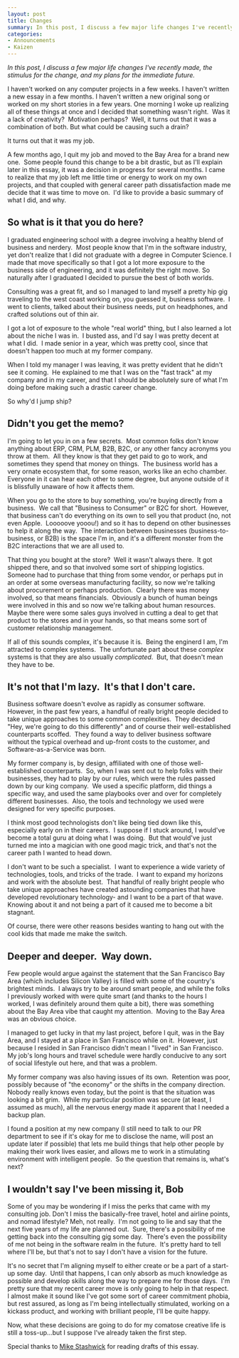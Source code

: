 ```yaml
---
layout: post
title: Changes
summary: In this post, I discuss a few major life changes I've recently made, the stimulus for the change, and my plans for the immediate future.
categories: 
- Announcements
- Kaizen
---
```

 
_In this post, I discuss a few major life changes I've recently made, the stimulus for the change, and my plans for the immediate future._
<!-- more -->

I haven't worked on any computer projects in a few weeks. I haven't written a new essay in a few months. I haven't written a new original song or worked on my short stories in a few years. One morning I woke up realizing all of these things at once and I decided that something wasn't right.  Was it a lack of creativity?  Motivation perhaps?  Well, it turns out that it was a combination of both. But what could be causing such a drain?

It turns out that it was my job.

A few months ago, I quit my job and moved to the Bay Area for a brand new one.  Some people found this change to be a bit drastic, but as I'll explain later in this essay, it was a decision in progress for several months. I came to realize that my job left me little time or energy to work on my own projects, and that coupled with general career path dissatisfaction made me decide that it was time to move on.  I'd like to provide a basic summary of what I did, and why.
<h2>So what is it that you do here?</h2>
I graduated engineering school with a degree involving a healthy blend of business and nerdery.  Most people know that I'm in the software industry, yet don't realize that I did not graduate with a degree in Computer Science. I made that move specifically so that I got a lot more exposure to the business side of engineering, and it was definitely the right move. So naturally after I graduated I decided to pursue the best of both worlds.

Consulting was a great fit, and so I managed to land myself a pretty hip gig traveling to the west coast working on, you guessed it, business software.  I went to clients, talked about their business needs, put on headphones, and crafted solutions out of thin air.

I got a lot of exposure to the whole "real world" thing, but I also learned a lot about the niche I was in.  I busted ass, and I'd say I was pretty decent at what I did.  I made senior in a year, which was pretty cool, since that doesn't happen too much at my former company.

When I told my manager I was leaving, it was pretty evident that he didn't see it coming.  He explained to me that I was on the "fast track" at my company and in my career, and that I should be absolutely sure of what I'm doing before making such a drastic career change.

So why'd I jump ship?
<h2>Didn't you get the memo?</h2>
I'm going to let you in on a few secrets.  Most common folks don't know anything about ERP, CRM, PLM, B2B, B2C, or any other fancy acronyms you throw at them.  All they know is that they get paid to go to work, and sometimes they spend that money on things.  The business world has a very ornate ecosystem that, for some reason, works like an echo chamber.  Everyone in it can hear each other to some degree, but anyone outside of it is blissfully unaware of how it affects them.

When you go to the store to buy something, you're buying directly from a business.  We call that "Business to Consumer" or B2C for short.  However, that business can't do everything on its own to sell you that product (no, not even Apple.  Looooove yooou!) and so it has to depend on other businesses to help it along the way.  The interaction between businesses (business-to-business, or B2B) is the space I'm in, and it's a different monster from the B2C interactions that we are all used to.

That thing you bought at the store?  Well it wasn't always there.  It got shipped there, and so that involved some sort of shipping logistics.  Someone had to purchase that thing from some vendor, or perhaps put in an order at some overseas manufacturing facility, so now we're talking about procurement or perhaps production.  Clearly there was money involved, so that means financials.  Obviously a bunch of human beings were involved in this and so now we're talking about human resources.  Maybe there were some sales guys involved in cutting a deal to get that product to the stores and in your hands, so that means some sort of customer relationship management.

If all of this sounds complex, it's because it is.  Being the enginerd I am, I'm attracted to complex systems.  The unfortunate part about these _complex_ systems is that they are also usually _complicated_.  But, that doesn't mean they have to be.
<h2>It's not that I'm lazy.  It's that I don't care.</h2>
<span>Business software doesn't evolve as rapidly as consumer software.</span> However, in the past few years, a handful of really bright people decided to take unique approaches to some common complexities.  They decided "Hey, we're going to do this differently" and of course their well-established counterparts scoffed.  They found a way to deliver business software without the typical overhead and up-front costs to the customer, and Software-as-a-Service was born.

My former company is, by design, affiliated with one of those well-established counterparts.  So, when I was sent out to help folks with their businesses, they had to play by our rules, which were the rules passed down by our king company.  We used a specific platform, did things a specific way, and used the same playbooks over and over for completely different businesses.  Also, the tools and technology we used were designed for very specific purposes.

I think most good technologists don't like being tied down like this, especially early on in their careers.  I suppose if I stuck around, I would've become a total guru at doing what I was doing.  But that would've just turned me into a magician with one good magic trick, and that's not the career path I wanted to head down.

I don't want to be such a specialist.  I want to experience a wide variety of technologies, tools, and tricks of the trade.  I want to expand my horizons and work with the absolute best.  That handful of really bright people who take unique approaches have created astounding companies that have developed revolutionary technology- and I want to be a part of that wave.  Knowing about it and not being a part of it caused me to become a bit stagnant.

Of course, there were other reasons besides wanting to hang out with the cool kids that made me make the switch.
<h2>Deeper and deeper.  Way down.</h2>
Few people would argue against the statement that the San Francisco Bay Area (which includes Silicon Valley) is filled with some of the country's brightest minds.  I always try to be around smart people, and while the folks I previously worked with were quite smart (and thanks to the hours I worked, I was definitely around them quite a bit), there was something about the Bay Area vibe that caught my attention.  Moving to the Bay Area was an obvious choice.

I managed to get lucky in that my last project, before I quit, was in the Bay Area, and I stayed at a place in San Francisco while on it.  However, just because I resided in San Francisco didn't mean I "lived" in San Francisco.  My job's long hours and travel schedule were hardly conducive to any sort of social lifestyle out here, and that was a problem.

My former company was also having issues of its own.  Retention was poor, possibly because of "the economy" or the shifts in the company direction.  Nobody really knows even today, but the point is that the situation was looking a bit grim.  While my particular position was secure (at least, I assumed as much), all the nervous energy made it apparent that I needed a backup plan.

I found a position at my new company (I still need to talk to our PR department to see if it's okay for me to disclose the name, will post an update later if possible) that lets me build things that help other people by making their work lives easier, and allows me to work in a stimulating environment with intelligent people.  So the question that remains is, what's next?
<h2>I wouldn't say I've been missing it, Bob</h2>
Some of you may be wondering if I miss the perks that came with my consulting job. Don't I miss the basically-free travel, hotel and airline points, and nomad lifestyle? Meh, not really.  I'm not going to lie and say that the next five years of my life are planned out.  Sure, there's a possibility of me getting back into the consulting gig some day.  There's even the possibility of me not being in the software realm in the future.  It's pretty hard to tell where I'll be, but that's not to say I don't have a vision for the future.

It's no secret that I'm aligning myself to either create or be a part of a start-up some day.  Until that happens, I can only absorb as much knowledge as possible and develop skills along the way to prepare me for those days.  I'm pretty sure that my recent career move is only going to help in that respect.  I almost make it sound like I've got some sort of career commitment phobia, but rest assured, as long as I'm being intellectually stimulated, working on a kickass product, and working with brilliant people, I'll be quite happy.

Now, what these decisions are going to do for my comatose creative life is still a toss-up...but I suppose I've already taken the first step.

Special thanks to <a href="http://www.dashofstash.com" target="_blank">Mike Stashwick</a> for reading drafts of this essay.
